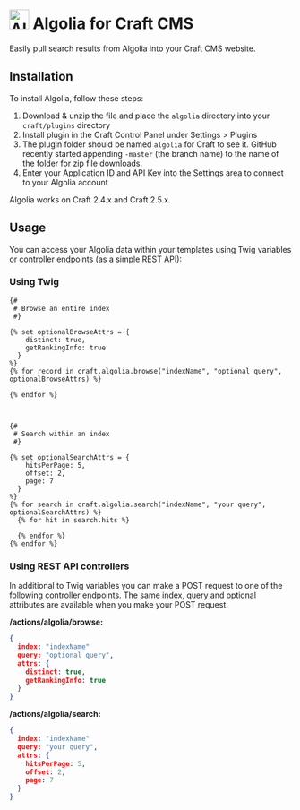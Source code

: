 # <img src="resources/logo.svg" width="35" alt="Algolia logo"> Algolia for Craft CMS

Easily pull search results from Algolia into your Craft CMS website.

## Installation

To install Algolia, follow these steps:

1. Download & unzip the file and place the `algolia` directory into your `craft/plugins` directory
2. Install plugin in the Craft Control Panel under Settings > Plugins
3. The plugin folder should be named `algolia` for Craft to see it. GitHub recently started appending `-master` (the branch name) to the name of the folder for zip file downloads.
4. Enter your Application ID and API Key into the Settings area to connect to your Algolia account

Algolia works on Craft 2.4.x and Craft 2.5.x.

## Usage

You can access your Algolia data within your templates using Twig variables or controller endpoints (as a simple REST API):

### Using Twig
```twig
{#
 # Browse an entire index
 #}

{% set optionalBrowseAttrs = {
    distinct: true,
    getRankingInfo: true
  }
%}
{% for record in craft.algolia.browse("indexName", "optional query", optionalBrowseAttrs) %}

{% endfor %}



{#
 # Search within an index
 #}

{% set optionalSearchAttrs = {
    hitsPerPage: 5,
    offset: 2,
    page: 7
  }
%}
{% for search in craft.algolia.search("indexName", "your query", optionalSearchAttrs) %}
  {% for hit in search.hits %}

  {% endfor %}
{% endfor %}
```

### Using REST API controllers
In additional to Twig variables you can make a POST request to one of the following controller endpoints. The same index, query and optional attributes are available when you make your POST request.

**/actions/algolia/browse:**
```json
{
  index: "indexName"
  query: "optional query",
  attrs: {
    distinct: true,
    getRankingInfo: true
  }
}
```

**/actions/algolia/search:**
```json
{
  index: "indexName"
  query: "your query",
  attrs: {
    hitsPerPage: 5,
    offset: 2,
    page: 7
  }
}
```
